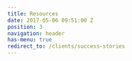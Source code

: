 ```yaml
---
title: Resources
date: 2017-05-06 09:51:00 Z
position: 3
navigation: header
has-menu: true
redirect_to: /clients/success-stories
---
```


